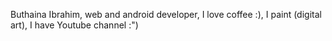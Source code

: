 Buthaina Ibrahim, 
web and android developer, 
I love coffee :), 
I paint (digital art),
I have Youtube channel :")